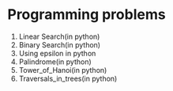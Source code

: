 # Programming problems

1. Linear Search(in python)
2. Binary Search(in python)
3. Using epsilon in python
4. Palindrome(in python)
5. Tower_of_Hanoi(in python)
6. Traversals_in_trees(in python)

